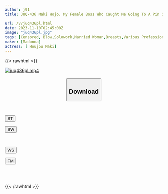 ```yaml
---
author: j91
title: JUQ-436 Maki Hojo, My Female Boss Who Caught Me Going To A Pin Salon During My Break And Gave Me A Blowjob Repeatedly

url: /v/juq436pl.html
date: 2023-11-10T02:45:00Z
image: "juq436pl.jpg"
tags: [Censored, Blow,Solowork,Married Woman,Breasts,Various Professions,Mature Woman	]
maker: [Madonna]
actress: [ Houjou Maki]
---
```



{{< rawhtml >}}

<div class="video" data-videoid="pl79GXwpBVClAd">
    <a href="javascript:;">
        <img src="https://my.j91.asia/v/juq436pl.jpg" width="WIDTH" height="HEIGHT" alt="juq436pl.mp4" loading="lazy">
    </a>
</div>

<script type="text/javascript" src="https://j91.asia/asset/on-demand-st.js"></script>

<br>
  <link rel="stylesheet" href="https://j91.asia/asset/bs5.css">
  
  <center>
  <button class="btn btn-primary" type="button" data-bs-toggle="collapse" data-bs-target=".multi-collapse" aria-expanded="false" aria-controls="multiCollapseExample1 multiCollapseExample2"><h2>Download</h2></button></center>
</p>
<div class="row">
  <div class="col">
    <div class="collapse multi-collapse" id="multiCollapseExample1">
      <div class="card card-body">
	      	      <br>
<div class="buttons">  
<p><a href="https://streamtape.to/v/pl79GXwpBVClAd" target="_blank"><button class="btn-hover color-3"><i class="fa fa-download"></i> ST</button></a></p>
<p><a href="https://sfastwish.com/dzwzxivwsy8n" target="_blank"><button class="btn-hover color-2"><i class="fa fa-download"></i> SW</button></a></p></div>
    </div>
  </div>
</div>
  <div class="col">
    <div class="collapse multi-collapse" id="multiCollapseExample2">
      <div class="card card-body">
	      <br>
<div class="buttons">
<p><a href="javascript:;" target="_blank"><button class="btn-hover color-9"><i class="fa fa-download"></i> WS</button></a></p>
<p><a href="javascript:;" target="_blank"><button class="btn-hover color-8"><i class="fa fa-download"></i> FM</button></a></p></div>
<br><br>
      </div>
    </div>
  </div>
</div>

{{< /rawhtml >}}
